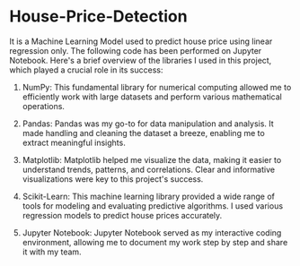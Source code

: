 # House-Price-Detection
It is a Machine Learning Model used to predict house price using linear regression only.
The following code has been performed on Jupyter Notebook.
Here's a brief overview of the libraries I used in this project, which played a crucial role in its success:
<br>
1. NumPy: This fundamental library for numerical computing allowed me to efficiently work with large datasets and perform various mathematical operations.
   
2. Pandas: Pandas was my go-to for data manipulation and analysis. It made handling and cleaning the dataset a breeze, enabling me to extract meaningful insights.
   
3. Matplotlib: Matplotlib helped me visualize the data, making it easier to understand trends, patterns, and correlations. Clear and informative visualizations were key to this project's success.
   
4. Scikit-Learn: This machine learning library provided a wide range of tools for modeling and evaluating predictive algorithms. I used various regression models to predict house prices accurately.
   
5. Jupyter Notebook: Jupyter Notebook served as my interactive coding environment, allowing me to document my work step by step and share it with my team.
</br>
